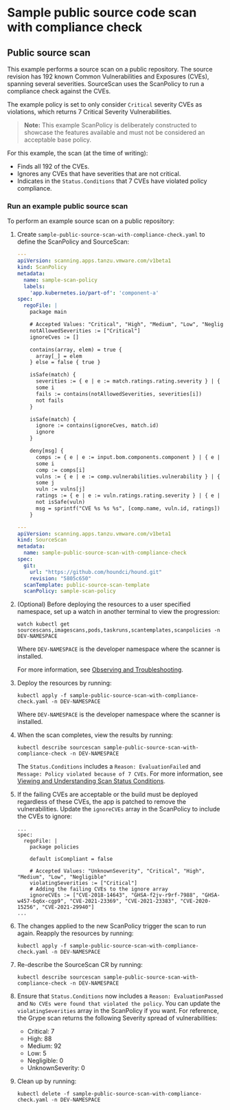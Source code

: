 # Sample public source code scan with compliance check

## <a id="public-source-scan"></a> Public source scan

This example performs a source scan on a public repository. The source revision has 192 known
Common Vulnerabilities and Exposures (CVEs), spanning several severities.
SourceScan uses the ScanPolicy to run a compliance check against the CVEs.

The example policy is set to only consider `Critical` severity CVEs as violations, which returns 7 Critical Severity Vulnerabilities.

>**Note:** This example ScanPolicy is deliberately constructed to showcase the features available
>and must not be considered an acceptable base policy.

For this example, the scan (at the time of writing):

- Finds all 192 of the CVEs.
- Ignores any CVEs that have severities that are not critical.
- Indicates in the `Status.Conditions` that 7 CVEs have violated policy compliance.

### <a id="public-source-scan-proc"></a> Run an example public source scan

To perform an example source scan on a public repository:

1. Create `sample-public-source-scan-with-compliance-check.yaml` to define the ScanPolicy and
SourceScan:

    ```yaml
    ---
    apiVersion: scanning.apps.tanzu.vmware.com/v1beta1
    kind: ScanPolicy
    metadata:
      name: sample-scan-policy
      labels:
        'app.kubernetes.io/part-of': 'component-a'
    spec:
      regoFile: |
        package main

        # Accepted Values: "Critical", "High", "Medium", "Low", "Negligible", "UnknownSeverity"
        notAllowedSeverities := ["Critical"]
        ignoreCves := []

        contains(array, elem) = true {
          array[_] = elem
        } else = false { true }

        isSafe(match) {
          severities := { e | e := match.ratings.rating.severity } | { e | e := match.ratings.rating[_].severity }
          some i
          fails := contains(notAllowedSeverities, severities[i])
          not fails
        }

        isSafe(match) {
          ignore := contains(ignoreCves, match.id)
          ignore
        }

        deny[msg] {
          comps := { e | e := input.bom.components.component } | { e | e := input.bom.components.component[_] }
          some i
          comp := comps[i]
          vulns := { e | e := comp.vulnerabilities.vulnerability } | { e | e := comp.vulnerabilities.vulnerability[_] }
          some j
          vuln := vulns[j]
          ratings := { e | e := vuln.ratings.rating.severity } | { e | e := vuln.ratings.rating[_].severity }
          not isSafe(vuln)
          msg = sprintf("CVE %s %s %s", [comp.name, vuln.id, ratings])
        }

    ---
    apiVersion: scanning.apps.tanzu.vmware.com/v1beta1
    kind: SourceScan
    metadata:
      name: sample-public-source-scan-with-compliance-check
    spec:
      git:
        url: "https://github.com/houndci/hound.git"
        revision: "5805c650"
      scanTemplate: public-source-scan-template
      scanPolicy: sample-scan-policy
    ```

1. (Optional) Before deploying the resources to a user specified namespace, set up a watch in another terminal to view the progression:

    ```console
    watch kubectl get sourcescans,imagescans,pods,taskruns,scantemplates,scanpolicies -n DEV-NAMESPACE
    ```

    Where `DEV-NAMESPACE` is the developer namespace where the scanner is installed.

    For more information, see [Observing and Troubleshooting](../observing.md).

1. Deploy the resources by running:

    ```console
    kubectl apply -f sample-public-source-scan-with-compliance-check.yaml -n DEV-NAMESPACE
    ```

    Where `DEV-NAMESPACE` is the developer namespace where the scanner is installed.

1. When the scan completes, view the results by running:

    ```console
    kubectl describe sourcescan sample-public-source-scan-with-compliance-check -n DEV-NAMESPACE
    ```

    The `Status.Conditions` includes a `Reason: EvaluationFailed` and `Message: Policy violated because of 7 CVEs`.
    For more information, see [Viewing and Understanding Scan Status Conditions](../results.md).

1. <a id="modify-scan-policy"></a>If the failing CVEs are acceptable or the build must be deployed regardless of these CVEs,
the app is patched to remove the vulnerabilities. Update the `ignoreCVEs` array in the ScanPolicy to
include the CVEs to ignore:

    ```console
    ...
    spec:
      regoFile: |
        package policies

        default isCompliant = false

        # Accepted Values: "UnknownSeverity", "Critical", "High", "Medium", "Low", "Negligible"
        violatingSeverities := ["Critical"]
        # Adding the failing CVEs to the ignore array
        ignoreCVEs := ["CVE-2018-14643", "GHSA-f2jv-r9rf-7988", "GHSA-w457-6q6x-cgp9", "CVE-2021-23369", "CVE-2021-23383", "CVE-2020-15256", "CVE-2021-29940"]
    ...
    ```

1. The changes applied to the new ScanPolicy trigger the scan to run again. Reapply the resources by running:

    ```console
    kubectl apply -f sample-public-source-scan-with-compliance-check.yaml -n DEV-NAMESPACE
    ```

1. Re-describe the SourceScan CR by running:

    ```console
    kubectl describe sourcescan sample-public-source-scan-with-compliance-check -n DEV-NAMESPACE
    ```

1. Ensure that `Status.Conditions` now includes a `Reason: EvaluationPassed` and
`No CVEs were found that violated the policy`.
You can update the `violatingSeverities` array in the ScanPolicy if you want. For reference, the
Grype scan returns the following Severity spread of vulnerabilities:

    * Critical: 7
    * High: 88
    * Medium: 92
    * Low: 5
    * Negligible: 0
    * UnknownSeverity: 0

1.  Clean up by running:

    ```console
    kubectl delete -f sample-public-source-scan-with-compliance-check.yaml -n DEV-NAMESPACE
    ```
